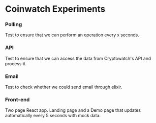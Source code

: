 # Coinwatch Experiments

### Polling
Test to ensure that we can perform an operation every x seconds.

### API
Test to ensure that we can access the data from Cryptowatch's API and process
it.

### Email
Test to check whether we could send email through elixir.

### Front-end
Two page React app. Landing page and a Demo page that updates automatically every
5 seconds with mock data. 
